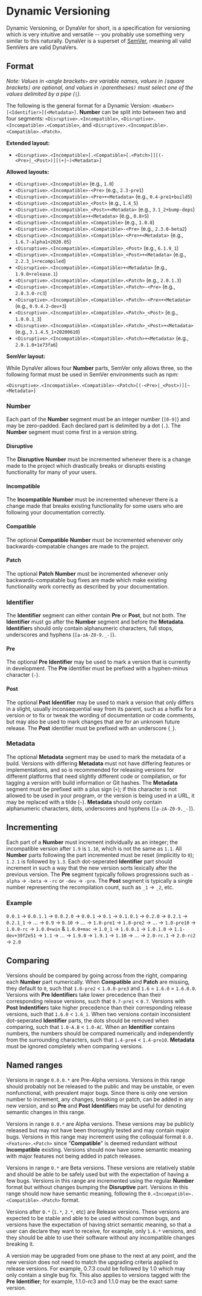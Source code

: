# Dynamic Versioning

Dynamic Versioning, or DynaVer for short, is a specification for versioning which is very intuitive and versatile -- you probably use something very similar to this naturally. DynaVer is a superset of [SemVer](https://github.com/semver/semver), meaning all valid SemVers are valid DynaVers.

## Format
*Note: Values in `<`angle brackets`>` are variable names, values in `[`square brackets`]` are optional, and values in `(`parentheses`)` must select one of the values delimited by a pipe (`|`).*

The following is the general format for a Dynamic Version: `<Number>[<Identifier>][<Metadata>]`. **Number** can be split into between two and four segments: `<Disruptive>.<Incompatible>`, `<Disruptive>.<Incompatible>.<Compatible>`, and `<Disruptive>.<Incompatible>.<Compatible>.<Patch>`.

**Extended layout:**
- `<Disruptive>.<Incompatible>[.<Compatible>[.<Patch>]][(-<Pre>|_<Post>)][(+|~)<Metadata>]`

**Allowed layouts:**
- `<Disruptive>.<Incompatible>` (e.g., `1.0`)
- `<Disruptive>.<Incompatible>-<Pre>` (e.g., `2.3-pre1`)
- `<Disruptive>.<Incompatible>-<Pre>+<Metadata>` (e.g., `0.4-pre1+build5`)
- `<Disruptive>.<Incompatible>_<Post>` (e.g., `1.4_5`)
- `<Disruptive>.<Incompatible>_<Post>+<Metadata>` (e.g., `3.1_2+bump-deps`)
- `<Disruptive>.<Incompatible>+<Metadata>` (e.g., `0.8+5`)
- `<Disruptive>.<Incompatible>.<Compatible>` (e.g., `1.0.8`)
- `<Disruptive>.<Incompatible>.<Compatible>-<Pre>` (e.g., `2.3.0-beta2`)
- `<Disruptive>.<Incompatible>.<Compatible>-<Pre>+<Metadata>` (e.g., `1.6.7-alpha1+2020.05`)
- `<Disruptive>.<Incompatible>.<Compatible>_<Post>` (e.g., `6.1.9_1`)
- `<Disruptive>.<Incompatible>.<Compatible>_<Post>+<Metadata>` (e.g., `2.2.3_1+recompiled`)
- `<Disruptive>.<Incompatible>.<Compatible>+<Metadata>` (e.g., `1.9.0+release.1`)
- `<Disruptive>.<Incompatible>.<Compatible>.<Patch>` (e.g., `2.0.1.3`)
- `<Disruptive>.<Incompatible>.<Compatible>.<Patch>-<Pre>` (e.g., `2.0.3.0-rc3`)
- `<Disruptive>.<Incompatible>.<Compatible>.<Patch>-<Pre>+<Metadata>` (e.g., `0.9.4.2-dev+3`)
- `<Disruptive>.<Incompatible>.<Compatible>.<Patch>_<Post>` (e.g., `1.0.0.1_3`)
- `<Disruptive>.<Incompatible>.<Compatible>.<Patch>_<Post>+<Metadata>` (e.g., `3.1.4.5_1+20200610`)
- `<Disruptive>.<Incompatible>.<Compatible>.<Patch>+<Metadata>` (e.g., `2.0.1.0+1e73fa6`)

**SemVer layout:**

While DynaVer allows four **Number** parts, SemVer only allows three, so the following format must be used in SemVer environments such as npm:

`<Disruptive>.<Incompatible>.<Compatible>-<Patch>[(-<Pre>|_<Post>)][~<Metadata>]`

### Number

Each part of the **Number** segment must be an integer number (`[0-9]`) and may be zero-padded. Each declared part is delimited by a dot (`.`). The **Number** segment must come first in a version string.

#### Disruptive
The **Disruptive** **Number** must be incremented whenever there is a change made to the project which drastically breaks or disrupts existing functionality for many of your users.

#### Incompatible
The **Incompatible** **Number** must be incremented whenever there is a change made that breaks existing functionality for some users who are following your documentation correctly.

#### Compatible
The optional **Compatible** **Number** must be incremented whenever only backwards-compatable changes are made to the project.

#### Patch
The optional **Patch** **Number** must be incremented whenever only backwards-compatable bug fixes are made which make existing functionality work correctly as described by your documentation.

### Identifier

The **Identifier** segment can either contain **Pre** or **Post**, but not both. The **Identifier** must go after the **Number** segment and before the **Metadata**. **Identifier**s should only contain alphanumeric characters, full stops, underscores and hyphens (`[a-zA-Z0-9._-]`).

#### Pre
The optional **Pre** **Identifier** may be used to mark a version that is currently in development. The **Pre** identifier must be prefixed with a hyphen-minus character (`-`).

#### Post
The optional **Post** **Identifier** may be used to mark a version that only differs in a slight, usually inconsequential way from its parent, such as a hotfix for a version or to fix or tweak the wording of documentation or code comments, but may also be used to mark changes that are for an unknown future release. The **Post** identifier must be prefixed with an underscore (`_`).

### Metadata
The optional **Metadata** segment may be used to mark the metadata of a build. Versions with differing **Metadata** must not have differing features or implementations, and so is recommended for releasing versions for different platforms that need slightly different code or compilation, or for tagging a version with build information or Git hashes. The **Metadata** segment must be prefixed with a plus sign (`+`); if this character is not allowed to be used in your program, or the version is being used in a URL, it may be replaced with a tilde (`~`). **Metadata** should only contain alphanumeric characters, dots, underscores and hyphens (`[a-zA-Z0-9._-]`).

## Incrementing
Each part of a **Number** must increment individually as an integer; the incompatible version after `1.9` is `1.10`, which is not the same as `1.1`. All **Number** parts following the part incremented must be reset (implicitly to `0`); `1.2.1` is followed by `1.3`. Each dot-seperated **Identifier** part should increment in such a way that the new version sorts lexically after the previous version. The **Pre** segment typically follows progressions such as `-alpha` -> `-beta` -> `-rc` or `-dev` -> `-pre`. The **Post** segment is typically a single number representing the recompilation count, such as `_1` -> `_2`, etc.

### Example
`0.0.1` -> `0.0.1.1` -> `0.0.2.0` -> `0.0.1` -> `0.1` -> `0.1.0.1` -> `0.2.0` -> `0.2.1` -> `0.2.1_1` -> ... -> `0.9` -> `0.10` -> ... -> `1.0-pre1` -> `1.0-pre2` -> ... -> `1.0-pre10` -> `1.0.0-rc` -> `1.0.0+win` & `1.0.0+mac` -> `1.0_1` -> `1.0.0.1` -> `1.0.1.0` -> `1.1-dev+39f2e51` -> `1.1` -> ... -> `1.9.0` -> `1.9.1` -> `1.10` -> ... -> `2.0-rc.1` -> `2.0-rc2` -> `2.0`

## Comparing
Versions should be compared by going across from the right, comparing each **Number** part numerically. When **Compatible** and **Patch** are missing, they default to `0`, such that `1.0-pre2` < `1.0.0-pre3` and `1.6` = `1.6.0` = `1.6.0.0`. Versions with **Pre** **Identifier**s take lower precedence than their corresponding release versions, such that `0.7-pre1` < `0.7`. Versions with **Post** **Indentifier**s take higher precedence than their corresponding release versions, such that `1.6.0` < `1.6_1`. When two versions contain inconsistent dot-seperated **Identifier** parts, the dots should be removed when comparing, such that `1.0-A.B` < `1.0-AC`. When an **Identifier** contains numbers, the numbers should be compared numerically and independently from the surrounding characters, such that `1.4-pre4` < `1.4-pre10`. **Metadata** must be ignored completely when comparing versions.

## Named ranges
Versions in range `0.0.0.*` are Pre-Alpha versions. Versions in this range should probably not be released to the public and may be unstable, or even nonfunctional, with prevalent major bugs. Since there is only one version number to increment, any changes, breaking or patch, can be added in any new version, and so **Pre** and **Post** **Identifier**s may be useful for denoting semantic changes in this range.

Versions in range `0.0.*` are Alpha versions. These versions may be publicly released but may not have been thoroughly tested and may contain major bugs. Versions in this range may increment using the colloquial format `0.0.<Feature>.<Patch>` since "**Compatible**" is deemed redundant without **Incompatible** existing. Versions should now have some semantic meaning with major features not being added in patch releases.

Versions in range `0.*` are Beta versions. These versions are relatively stable and should be able to be safely used but with the expectation of having a few bugs. Versions in this range are incremented using the regular **Number** format but without changes bumping the **Disruptive** part. Versions in this range should now have semantic meaning, following the `0.<Incompatible>.<Compatible>.<Patch>` format.

Versions after `0.*` (`1.*`, `2.*`, etc) are Release versions. These versions are expected to be stable and able to be used without common bugs, and versions have the expectation of having strict semantic meaning, so that a user can declare they want to receive, for example, only `1.6.*` versions, and they should be able to use their software without any incompatible changes breaking it.

A version may be upgraded from one phase to the next at any point, and the new version does not need to match the upgrading criteria applied to release versions. For example, 0.7.3 could be followed by 1.0 which may only contain a single bug fix. This also applies to versions tagged with the **Pre** **Identifier**; for example, 1.1.0-rc3 and 1.1.0 may be the exact same version.
